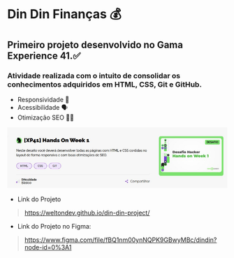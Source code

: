 # Din Din Finanças 💰
## Primeiro projeto desenvolvido no Gama Experience 41.✅
### Atividade realizada com o intuito de consolidar os conhecimentos adquiridos em HTML, CSS, Git e GitHub.

- Responsividade 📲
- Acessibilidade 🗣️
- Otimização SEO 🕵🏻

![imagem](https://github.com/WeltonDev/din-din-project/blob/main/images/handsOnWeek1.jpg)

* Link do Projeto
>https://weltondev.github.io/din-din-project/
* Link do Projeto no Figma:
> https://www.figma.com/file/fBQ1nm00ynNQPK9GBwyMBc/dindin?node-id=0%3A1
